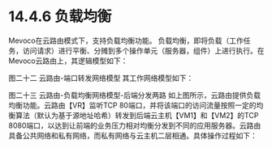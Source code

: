 # 14.4.6 负载均衡

Mevoco在云路由模式下，支持负载均衡功能。
负载均衡，即将负载（工作任务，访问请求）进行平衡、分摊到多个操作单元（服务器，组件）上进行执行。在Mevoco云路由上，其逻辑模型如下：
 
图二十二 云路由-端口转发网络模型
其工作网络模型如下：



 图二十三 云路由-负载均衡网络模型-后端分发两路
如上图所示，云路由提供负载均衡功能。云路由【VR】监听TCP 80端口，并将该端口的访问流量按照一定的均衡算法（默认为基于源地址哈希）转发到后端云主机【VM1】和【VM2】的TCP 8080端口，以达到让前端的业务压力相对均衡分发到不同的应用服务器。云路由具备公共网络和私有网络，而私有网络与云主机二层相通。具体操作过程如下：
